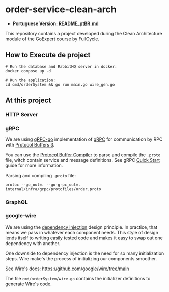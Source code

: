 # order-service-clean-arch

* **Portuguese Version: [README_ptBR.md](README_ptBR.md)**

This repository contains a project developed during the Clean Architecture module of the GoExpert course by FullCycle.

## How to Execute de project

```shell
# Run the database and RabbitMQ server in docker:
docker compose up -d

# Run the application:
cd cmd/orderSystem && go run main.go wire_gen.go
```

## At this project

### HTTP Server

### gRPC

We are using [gRPC-go](https://pkg.go.dev/google.golang.org/grpc) implementation of [gRPC](https://grpc.io/) for
communication by RPC with [Protocol Buffers 3](https://protobuf.dev/programming-guides/proto3/).

You can use the [Protocol Buffer Compiler](https://grpc.io/docs/protoc-installation/) to parse and compile
the ```.proto``` file, witch contain service and message definitions. See
gRPC [Quick Start](https://grpc.io/docs/languages/go/quickstart/#prerequisites) guide for more information.

Parsing and compiling ```.proto``` file:

```shell
protoc --go_out=. --go-grpc_out=. internal/infra/grpc/protofiles/order.proto
```

### GraphQL

### google-wire

We are using the [dependency injection](https://stackoverflow.com/questions/130794/what-is-dependency-injection) design
principle. In practice, that means we pass in whatever each component needs. This style of design lends itself to
writing easily tested code and makes it easy to swap out one dependency with another.

One downside to dependency injection is the need for so many initialization steps. Wire make's the process of
initializing our components smoother.

See Wire's docs: https://github.com/google/wire/tree/main

The file ```cmd/orderSystem/wire.go``` contains the initializer definitions to generate Wire's code.
